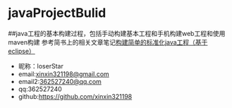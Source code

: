 # javaProjectBulid
##java工程的基本构建过程，包括手动构建基本工程和手机构建web工程和使用maven构建
参考简书上的相关文章笔记[构建简单的标准化java工程（基于eclipse）](http://www.jianshu.com/p/7370d14b3cb1)
* 昵称：loserStar<br/>
* email:xinxin321198@gmail.com<br/>
* email2:362527240@qq.com<br/>
* qq:362527240<br/>
* github:https://github.com/xinxin321198<br/>
